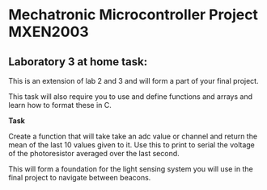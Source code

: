 # Mechatronic Microcontroller Project MXEN2003

## Laboratory 3 at home task:

This is an extension of lab 2 and 3 and will form a part of your final project.

This task will also require you to use and define functions and arrays and learn how to format these in C.

**Task**

Create a function that will take take an adc value or channel and return the mean of the last 10 values given to it. Use this to print to serial the voltage of the photoresistor averaged over the last second.

This will form a foundation for the light sensing system you will use in the final project to navigate between beacons.
